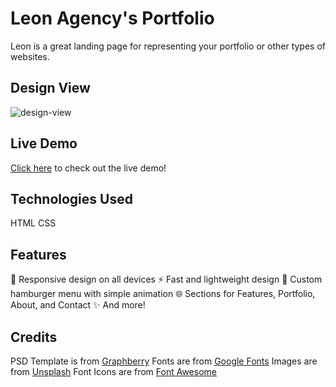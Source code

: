 # Leon Agency's Portfolio
Leon is a great landing page for representing your portfolio or other types of websites.

## Design View
![design-view](.Imagesdesign-view.png)

## Live Demo
[Click here](httpsmohammad-jarabah.github.ioLeon-Agency-s-Portfolio) to check out the live demo!

## Technologies Used
 HTML
 CSS

## Features
 🤖 Responsive design on all devices
 ⚡ Fast and lightweight design
 🍔 Custom hamburger menu with simple animation
 🌐 Sections for Features, Portfolio, About, and Contact
 ✨ And more!

## Credits
 PSD Template is from [Graphberry](httpswww.graphberry.com)
 Fonts are from [Google Fonts](httpsfonts.google.com)
 Images are from [Unsplash](httpsunsplash.com)
 Font Icons are from [Font Awesome](httpsfontawesome.com)
